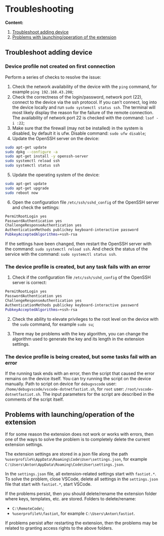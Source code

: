# Troubleshooting

**Content:**

1. [Troubleshoot adding device](#troubleshooting-when-adding-a-device)
2. [Problems with launching/operation of the extension](#problems-with-launchingoperation-of-the-extension)

## Troubleshoot adding device

### Device profile not created on first connection

Perform a series of checks to resolve the issue:

1. Check the network availability of the device with the `ping` command, for example `ping 192.168.43.208`;
2. Check the correctness of the login/password, network port (22), connect to the device via the ssh protocol. If you can't connect, log into the device locally and run `sudo systemctl status ssh`. The terminal will most likely display the reason for the failure of the remote connection. The availability of network port 22 is checked with the command: `lsof -i :22`;
3. Make sure that the firewall (may not be installed) in the system is disabled, by default it is ufw. Disable command: `sudo ufw disable`;
4. Update the OpenSSH server on the device:

```bash
sudo apt-get update
sudo dpkg --configure -a
sudo apt-get install -y openssh-server
sudo systemctl reload ssh
sudo systemctl status ssh
```

5. Update the operating system of the device:

```bash
sudo apt-get update
sudo apt-get upgrade
sudo reboot now
```

6. Open the configuration file `/etc/ssh/sshd_config` of the OpenSSH server and check the settings:

```bash
PermitRootLogin yes
PasswordAuthentication yes
ChallengeResponseAuthentication yes
AuthenticationMethods publickey keyboard-interactive password
PubkeyAcceptedAlgorithms=+ssh-rsa
```

If the settings have been changed, then restart the OpenSSH server with the command: `sudo systemctl reload ssh`. And check the status of the service with the command: `sudo systemctl status ssh`.

### The device profile is created, but any task fails with an error

1. Check if the configuration file `/etc/ssh/sshd_config` of the OpenSSH server is correct:

```bash
PermitRootLogin yes
PasswordAuthentication yes
ChallengeResponseAuthentication yes
AuthenticationMethods publickey keyboard-interactive password
PubkeyAcceptedAlgorithms=+ssh-rsa
```

2. Check the ability to elevate privileges to the root level on the device with the `sudo` command, for example `sudo su`;

3. There may be problems with the key algorithm, you can change the algorithm used to generate the key and its length in the extension settings.

### The device profile is being created, but some tasks fail with an error

If the running task ends with an error, then the script that caused the error remains on the device itself. You can try running the script on the device manually. Path to script on device for `debugvscode` user: `/home/debugvscode/vscode-dotnetfastiot.sh`, for `root` user: `/root/vscode-dotnetfastiot.sh`. The input parameters for the script are described in the comments of the script itself.

## Problems with launching/operation of the extension

If for some reason the extension does not work or works with errors, then one of the ways to solve the problem is to completely delete the current extension settings.

The extension settings are stored in a json file along the path `%userprofile%\AppData\Roaming\Code\User\settings.json`, for example `C:\Users\Anton\AppData\Roaming\Code\User\settings.json`.

In the `settings.json` file, all extension-related settings start with `fastiot.*`. To solve the problem, close VSCode, delete all settings in the `settings.json` file that start with `fastiot.*`, start VSCode.

If the problems persist, then you should delete/rename the extension folder where keys, templates, etc. are stored. Folders to delete/rename:

- `C:\RemoteCode\`;
- `%userprofile%\fastiot`, for example `C:\Users\Anton\fastiot`.

If problems persist after restarting the extension, then the problems may be related to granting access rights to the above folders.
